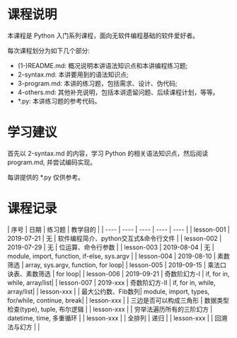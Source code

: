 # 课程说明

本课程是 Python 入门系列课程，面向无软件编程基础的软件爱好者。

每次课程划分为如下几个部分:

- (1-)README.md: 概况说明本讲语法知识点和本讲编程练习题;
- 2-syntax.md: 本讲要用到的语法知识点;
- 3-program.md: 本讲的练习题，包括需求、设计、伪代码;
- 4-others.md: 其他补充说明，包括本讲遗留问题、后续课程计划，等等。
- \*.py: 本讲练习题的参考代码。

# 学习建议

首先以 2-syntax.md 的内容，学习 Python 的相关语法知识点，然后阅读 program.md, 并尝试编码实现。

每讲提供的 \*.py 仅供参考。

# 课程记录

| 序号 |  日期   | 练习题 | 教学目的  |
| ---- | ----  | ----  | ---- | ---- |
| lesson-001 | 2019-07-21 | 无       | 软件编程简介、python交互式&命令行文件 |
| lesson-002 | 2019-07-29 | 无       | 位运算、命令行参数 |
| lesson-003 | 2019-08-04 | 无       | module, import, function, if-else, sys.argv |
| lesson-004 | 2019-08-10 | 素数筛选  | array, sys.argv, function, for loop|
| lesson-005 | 2019-09-15 | 乘法口诀表、素数筛选  | for loop|
| lesson-006 | 2019-09-21 | 奇数阶幻方-I | if, for in, while, array/list|
| lesson-007 | 2019-xxx | 奇数阶幻方-II | if, for in, while, array/list|
| lesson-xxx | | 最大公约数、Fib数列| module, import, types, for/while, continue, break|
| lesson-xxx | | 三边是否可以构成三角形 | 数据类型检查(type), tuple, 布尔逻辑 |
| lesson-xxx | | 穷举法遍历所有的三阶幻方 | datetime, time, 多重循环 |
| lesson-xxx | | 全排列 | 递归 |
| lesson-xxx | | 回溯法与幻方 | |
